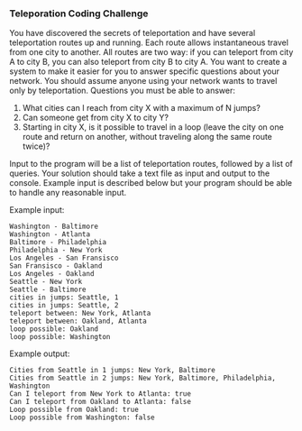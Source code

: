 ### Teleporation Coding Challenge

You have discovered the secrets of teleportation and have several teleportation routes up and running. Each route
allows instantaneous travel from one city to another. All routes are two way: if you can teleport from city A
to city B, you can also teleport from city B to city A. You want to create a system to make it easier for you to
answer specific questions about your network. You should assume anyone using your network wants to travel only by teleportation.
Questions you must be able to answer:
1. What cities can I reach from city X with a maximum of N jumps?
2. Can someone get from city X to city Y?
3. Starting in city X, is it possible to travel in a loop (leave the city on one route and return on another, without traveling along the same route twice)?

Input to the program will be a list of teleportation routes, followed by a list of queries. Your solution should take a 
text file as input and output to the console. Example input is described below but your program should be able to handle
 any reasonable input.

Example input:
~~~~
Washington - Baltimore
Washington - Atlanta
Baltimore - Philadelphia
Philadelphia - New York
Los Angeles - San Fransisco
San Fransisco - Oakland
Los Angeles - Oakland
Seattle - New York
Seattle - Baltimore
cities in jumps: Seattle, 1
cities in jumps: Seattle, 2
teleport between: New York, Atlanta
teleport between: Oakland, Atlanta
loop possible: Oakland
loop possible: Washington
~~~~

Example output:
~~~~
Cities from Seattle in 1 jumps: New York, Baltimore
Cities from Seattle in 2 jumps: New York, Baltimore, Philadelphia, Washington
Can I teleport from New York to Atlanta: true
Can I teleport from Oakland to Atlanta: false
Loop possible from Oakland: true
Loop possible from Washington: false
~~~~